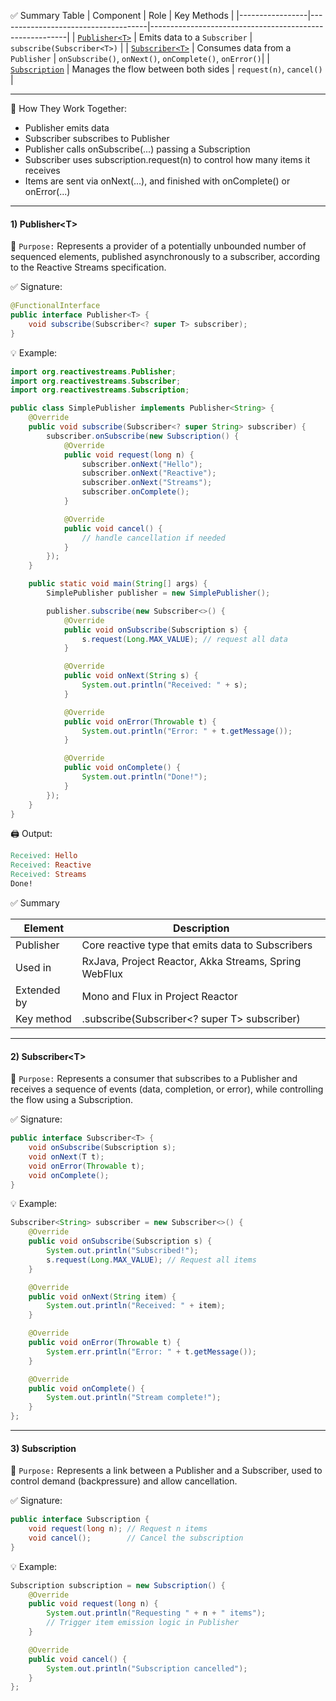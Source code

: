  ✅ Summary Table
| Component       | Role                                | Key Methods                                             |
|-----------------|-------------------------------------|---------------------------------------------------------|
| [`Publisher<T>`](https://github.com/mnp014/Java/blob/master/Java8/Reactive%20programming/Reactive%20Streams.md#1-publishert)  | Emits data to a `Subscriber`         | `subscribe(Subscriber<T>)`                              |
| [`Subscriber<T>`](https://github.com/mnp014/Java/blob/master/Java8/Reactive%20programming/Reactive%20Streams.md#2-subscribert) | Consumes data from a `Publisher`     | `onSubscribe()`, `onNext()`, `onComplete()`, `onError()`|
| [`Subscription`](https://github.com/mnp014/Java/blob/master/Java8/Reactive%20programming/Reactive%20Streams.md#3-subscription)  | Manages the flow between both sides  | `request(n)`, `cancel()`                                |

----

🔁 How They Work Together:
 - Publisher emits data
 - Subscriber subscribes to Publisher
 - Publisher calls onSubscribe(...) passing a Subscription
 - Subscriber uses subscription.request(n) to control how many items it receives
 - Items are sent via onNext(...), and finished with onComplete() or onError(...)

----

#### 1) Publisher\<T>

📌 `Purpose:`
Represents a provider of a potentially unbounded number of sequenced elements, published asynchronously to a subscriber, according to the Reactive Streams specification.

✅ Signature:

```java
@FunctionalInterface
public interface Publisher<T> {
    void subscribe(Subscriber<? super T> subscriber);
}
```

💡 Example:

```java
import org.reactivestreams.Publisher;
import org.reactivestreams.Subscriber;
import org.reactivestreams.Subscription;

public class SimplePublisher implements Publisher<String> {
    @Override
    public void subscribe(Subscriber<? super String> subscriber) {
        subscriber.onSubscribe(new Subscription() {
            @Override
            public void request(long n) {
                subscriber.onNext("Hello");
                subscriber.onNext("Reactive");
                subscriber.onNext("Streams");
                subscriber.onComplete();
            }

            @Override
            public void cancel() {
                // handle cancellation if needed
            }
        });
    }

    public static void main(String[] args) {
        SimplePublisher publisher = new SimplePublisher();

        publisher.subscribe(new Subscriber<>() {
            @Override
            public void onSubscribe(Subscription s) {
                s.request(Long.MAX_VALUE); // request all data
            }

            @Override
            public void onNext(String s) {
                System.out.println("Received: " + s);
            }

            @Override
            public void onError(Throwable t) {
                System.out.println("Error: " + t.getMessage());
            }

            @Override
            public void onComplete() {
                System.out.println("Done!");
            }
        });
    }
}
```

🖨️ Output:

```makefile
Received: Hello  
Received: Reactive  
Received: Streams  
Done!
```
✅ Summary

|Element	|Description|
|---------|-----------|
|Publisher<T>	|Core reactive type that emits data to Subscribers|
|Used in	|RxJava, Project Reactor, Akka Streams, Spring WebFlux|
|Extended by	|Mono<T> and Flux<T> in Project Reactor|
|Key method	|.subscribe(Subscriber<? super T> subscriber)|

---

#### 2) Subscriber\<T>
📌 `Purpose:`
Represents a consumer that subscribes to a Publisher<T> and receives a sequence of events (data, completion, or error), while controlling the flow using a Subscription.

✅ Signature:

```java
public interface Subscriber<T> {
    void onSubscribe(Subscription s);
    void onNext(T t);
    void onError(Throwable t);
    void onComplete();
}
```

💡 Example:

```java
Subscriber<String> subscriber = new Subscriber<>() {
    @Override
    public void onSubscribe(Subscription s) {
        System.out.println("Subscribed!");
        s.request(Long.MAX_VALUE); // Request all items
    }

    @Override
    public void onNext(String item) {
        System.out.println("Received: " + item);
    }

    @Override
    public void onError(Throwable t) {
        System.err.println("Error: " + t.getMessage());
    }

    @Override
    public void onComplete() {
        System.out.println("Stream complete!");
    }
};

```

---

#### 3) Subscription
   
📌 `Purpose:`
Represents a link between a Publisher and a Subscriber, used to control demand (backpressure) and allow cancellation.

✅ Signature:

```java
public interface Subscription {
    void request(long n); // Request n items
    void cancel();        // Cancel the subscription
}
```

💡 Example:

```java
Subscription subscription = new Subscription() {
    @Override
    public void request(long n) {
        System.out.println("Requesting " + n + " items");
        // Trigger item emission logic in Publisher
    }

    @Override
    public void cancel() {
        System.out.println("Subscription cancelled");
    }
};
```

